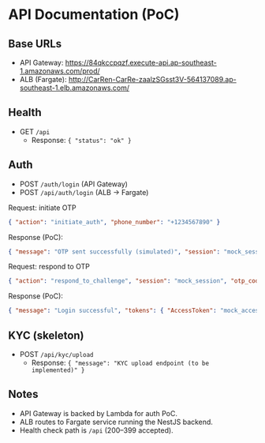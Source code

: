 # API Documentation (PoC)

## Base URLs

- API Gateway: https://84qkccpqzf.execute-api.ap-southeast-1.amazonaws.com/prod/
- ALB (Fargate): http://CarRen-CarRe-zaalzSGsst3V-564137089.ap-southeast-1.elb.amazonaws.com/

## Health

- GET `/api`
  - Response: `{ "status": "ok" }`

## Auth

- POST `/auth/login` (API Gateway)
- POST `/api/auth/login` (ALB → Fargate)

Request: initiate OTP
```json
{ "action": "initiate_auth", "phone_number": "+1234567890" }
```
Response (PoC):
```json
{ "message": "OTP sent successfully (simulated)", "session": "mock_session", "challenge_name": "SMS_MFA" }
```

Request: respond to OTP
```json
{ "action": "respond_to_challenge", "session": "mock_session", "otp_code": "123456" }
```
Response (PoC):
```json
{ "message": "Login successful", "tokens": { "AccessToken": "mock_access_token", "IdToken": "mock_id_token", "RefreshToken": "mock_refresh_token", "TokenType": "Bearer", "ExpiresIn": 3600 } }
```

## KYC (skeleton)

- POST `/api/kyc/upload`
  - Response: `{ "message": "KYC upload endpoint (to be implemented)" }`

## Notes
- API Gateway is backed by Lambda for auth PoC.
- ALB routes to Fargate service running the NestJS backend.
- Health check path is `/api` (200–399 accepted).
